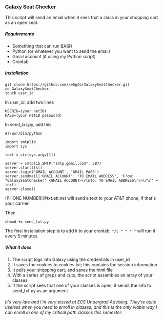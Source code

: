 ### Galaxy Seat Checker

This script will send an email when it sees that a class in your shopping cart as an open seat. 

##### Requirements

- Something that can run BASH
- Python (or whatever you want to send the email)
- Gmail account (if using my Python script)
- Crontab

##### Installation
```
git clone https://github.com/ke5gdb/GalaxySeatChecker.git
cd GalaxySeatChecker
touch user_id
```

In user_id, add two lines
```
USERID=(your netID)
PASS=(your netID password)
```

In send_txt.py, add this
```
#!/usr/bin/python

import smtplib
import sys 

text = str(sys.argv[1])

server = smtplib.SMTP("smtp.gmail.com", 587)
server.starttls()
server.login('GMAIL ACCOUNT', 'GMAIL PASS')
server.sendmail('GMAIL ACCOUNT', 'TO EMAIL ADDRESS', 'From: "GalaxySeatChecker" <GMAIL ACCOUNT>\r\nTo: TO EMAIL ADDRESS\r\n\r\n' + text)
server.close()
```

(PHONE NUMBER)@txt.att.net will send a text to your AT&T phone, if that's your carrier. 

Then 
```
chmod +x send_txt.py
```

The final installation step is to add it to your crontab. `*/5 * * * *` will run it every 5 minutes. 

##### What it does
1. The script logs into Galaxy using the credentials in user_id
2. It saves the cookies to cookies.txt; this contains the session information
3. It pulls your shopping cart, and saves the html file
4. With a series of greps and cuts, the script assembles an array of your classes
5. If the script sees that one of your classes is open, it sends the info to send_txt.py as an argument

###### It's very late and I'm very pissed at ECS Undergrad Advising. They're quite useless when you need to enroll in classes, and this is the only viable way I can enroll in one of my critical path classes this semester. 
